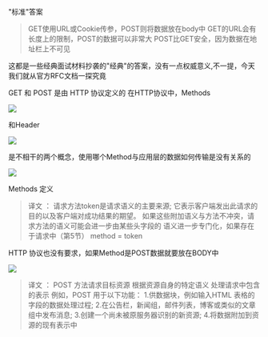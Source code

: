 "标准"答案

>  GET使用URL或Cookie传参，POST则将数据放在body中
>  GET的URL会有长度上的限制，POST的数据可以非常大
>  POST比GET安全，因为数据在地址栏上不可见
>  

这都是一些经典面试材料抄袭的"经典"的答案，没有一点权威意义,不一提，今天我们就从官方RFC文档一探究竟

GET 和 POST 是由 HTTP 协议定义的
 在HTTP协议中，Methods

![](https://img-blog.csdnimg.cn/20210222095323729.png?x-oss-process=image/watermark,type_ZmFuZ3poZW5naGVpdGk,shadow_10,text_SmF2YUVkZ2U=,size_16,color_FFFFFF,t_70)


和Header

![](https://img-blog.csdnimg.cn/20210222095331905.png?x-oss-process=image/watermark,type_ZmFuZ3poZW5naGVpdGk,shadow_10,text_SmF2YUVkZ2U=,size_16,color_FFFFFF,t_70)



 是不相干的两个概念，使用哪个Method与应用层的数据如何传输是没有关系的
 
![](https://img-blog.csdnimg.cn/20210222095341530.png?x-oss-process=image/watermark,type_ZmFuZ3poZW5naGVpdGk,shadow_10,text_SmF2YUVkZ2U=,size_16,color_FFFFFF,t_70)

Methods 定义

>  译文 ： 请求方法token是请求语义的主要来源;
>  它表示客户端发出此请求的目的以及客户端对成功结果的期望。
>  如果这些附加语义与方法不冲突，请求方法的语义可能会进一步由某些头字段的
>  语义进一步专门化，如果存在于请求中（第5节）
>  method = token
>  

HTTP 协议也没有要求，如果Method是POST数据就要放在BODY中

![](https://img-blog.csdnimg.cn/20210222095353673.png?x-oss-process=image/watermark,type_ZmFuZ3poZW5naGVpdGk,shadow_10,text_SmF2YUVkZ2U=,size_16,color_FFFFFF,t_70)
>  译文 ： POST 方法请求目标资源 根据资源自身的特定语义 处理请求中包含的表示
>  例如，POST 用于以下功能：
>  1.供数据块，例如输入HTML 表格的字段的数据处理过程;
>  2.在公告栏，新闻组，邮件列表，博客或类似的文章组中发布消息;
>  3.创建一个尚未被原服务器识别的新资源;
>  4.将数据附加到资源的现有表示中